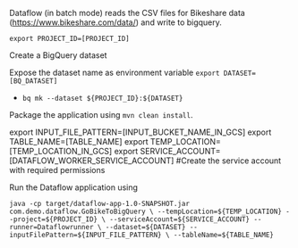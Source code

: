 Dataflow (in batch mode) reads the CSV files for Bikeshare data (https://www.bikeshare.com/data/) and write to bigquery.

`export PROJECT_ID=[PROJECT_ID]`

Create a BigQuery dataset

Expose the dataset name as environment variable `export DATASET=[BQ_DATASET]`

- `bq mk --dataset ${PROJECT_ID}:${DATASET}`

Package the application using `mvn clean install`.

export INPUT_FILE_PATTERN=[INPUT_BUCKET_NAME_IN_GCS]
export TABLE_NAME=[TABLE_NAME]
export TEMP_LOCATION=[TEMP_LOCATION_IN_GCS]
export SERVICE_ACCOUNT=[DATAFLOW_WORKER_SERVICE_ACCOUNT] #Create the service account with required permissions

Run the Dataflow application using

`java -cp target/dataflow-app-1.0-SNAPSHOT.jar com.demo.dataflow.GoBikeToBigQuery \
      --tempLocation=${TEMP_LOCATION} --project=${PROJECT_ID} \
      --serviceAccount=${SERVICE_ACCOUNT} --runner=Dataflowrunner \
      --dataset=${DATASET} --inputFilePattern=${INPUT_FILE_PATTERN} \
      --tableName=${TABLE_NAME}`
